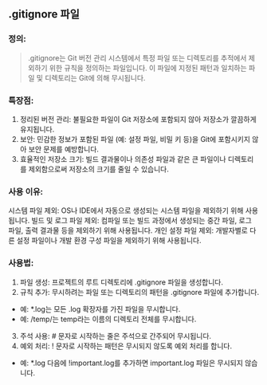 ## .gitignore 파일
### 정의:
> .gitignore는 Git 버전 관리 시스템에서 특정 파일 또는 디렉토리를 추적에서 제외하기 위한 규칙을 정의하는 파일입니다. 이 파일에 지정된 패턴과 일치하는 파일 및 디렉토리는 Git에 의해 무시됩니다.

### 특장점:
1. 정리된 버전 관리: 불필요한 파일이 Git 저장소에 포함되지 않아 저장소가 깔끔하게 유지됩니다.
2. 보안: 민감한 정보가 포함된 파일 (예: 설정 파일, 비밀 키 등)을 Git에 포함시키지 않아 보안 문제를 예방합니다.
3. 효율적인 저장소 크기: 빌드 결과물이나 의존성 파일과 같은 큰 파일이나 디렉토리를 제외함으로써 저장소의 크기를 줄일 수 있습니다.

### 사용 이유:
시스템 파일 제외: OS나 IDE에서 자동으로 생성되는 시스템 파일을 제외하기 위해 사용됩니다.
빌드 및 로그 파일 제외: 컴파일 또는 빌드 과정에서 생성되는 중간 파일, 로그 파일, 출력 결과물 등을 제외하기 위해 사용됩니다.
개인 설정 파일 제외: 개발자별로 다른 설정 파일이나 개발 환경 구성 파일을 제외하기 위해 사용됩니다.

### 사용법: 
1. 파일 생성: 프로젝트의 루트 디렉토리에 .gitignore 파일을 생성합니다.
2. 규칙 추가: 무시하려는 파일 또는 디렉토리의 패턴을 .gitignore 파일에 추가합니다.
- 예: *.log는 모든 .log 확장자를 가진 파일을 무시합니다.
- 예: /temp/는 temp라는 이름의 디렉토리 전체를 무시합니다.
3. 주석 사용: # 문자로 시작하는 줄은 주석으로 간주되어 무시됩니다.
4. 예외 처리: ! 문자로 시작하는 패턴은 무시되지 않도록 예외 처리를 합니다.
- 예: *.log 다음에 !important.log를 추가하면 important.log 파일은 무시되지 않습니다.
